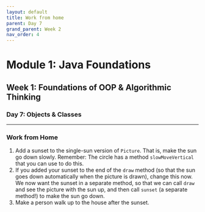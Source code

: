 ```yaml
---
layout: default
title: Work from home
parent: Day 7
grand_parent: Week 2
nav_order: 4
---
```


# Module 1: Java Foundations
## Week 1: Foundations of OOP & Algorithmic Thinking
### Day 7: Objects & Classes
---
### Work from Home

1. Add a sunset to the single-sun version of `Picture`. That is, make the sun go down slowly. Remember: The circle has a method `slowMoveVertical` that you can use to do this.
2. If you added your sunset to the end of the `draw` method (so that the sun goes down automatically when the picture is drawn), change this now. We now want the sunset in a separate method, so that we can call `draw` and see the picture with the sun up, and then call `sunset` (a separate method!) to make the sun go down.
3. Make a person walk up to the house after the sunset.